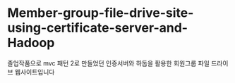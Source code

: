 # Member-group-file-drive-site-using-certificate-server-and-Hadoop
졸업작품으로 mvc 패턴 2로 만들었던 인증서버와 하둡을 활용한 회원그룹 파일 드라이브 웹사이트입니다
